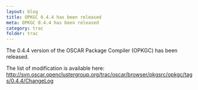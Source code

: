 ```yaml
---
layout: blog
title: OPKGC 0.4.4 has been released
meta: OPKGC 0.4.4 has been released
category: trac
folder: trac
---
```

<!-- Name: opkgc_0.4.4 -->
<!-- Version: 2 -->
<!-- Last-Modified: 2010/06/08 11:47:12 -->
<!-- Author: valleegr -->

The 0.4.4 version of the OSCAR Package Compiler (OPKGC) has been released.

The list of modification is available here:
http://svn.oscar.openclustergroup.org/trac/oscar/browser/pkgsrc/opkgc/tags/0.4.4/ChangeLog